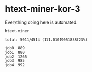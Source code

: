 # htext-miner-kor-3

Everything doing here is automated.

```
htext-miner

total: 5011/4514 (111.01019051838723%)

job0: 889
job1: 880
job2: 1265
job3: 985
job4: 992
```